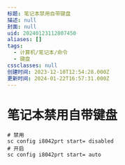 ```yaml
---
标题: 笔记本禁用自带键盘
描述: null
封面: null
uid: 20240123112807450
aliases: []
tags:
  - 计算机/笔记本/命令
  - 键盘
cssclasses: null
创建时间: 2023-12-10T12:54:28.000Z
更新时间: 2024-01-22T16:57:31.000Z
---
```


# 笔记本禁用自带键盘

```shell
# 禁用
sc config i8042prt start= disabled
# 开启
sc config i8042prt start= auto
```
